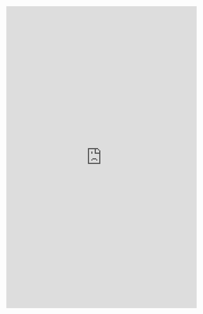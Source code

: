 <iframe class="repl" width="100%" height="800px" frameborder="0" src="https://repl.it/@azablan/arrayBuilder?lite=true"></iframe>
